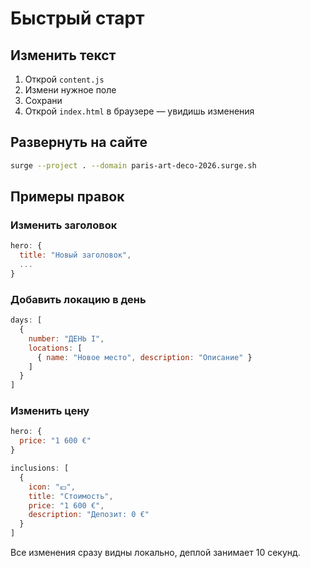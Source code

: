 # Быстрый старт

## Изменить текст

1. Открой `content.js`
2. Измени нужное поле
3. Сохрани
4. Открой `index.html` в браузере — увидишь изменения

## Развернуть на сайте

```bash
surge --project . --domain paris-art-deco-2026.surge.sh
```

## Примеры правок

### Изменить заголовок
```javascript
hero: {
  title: "Новый заголовок",
  ...
}
```

### Добавить локацию в день
```javascript
days: [
  {
    number: "ДЕНЬ I",
    locations: [
      { name: "Новое место", description: "Описание" }
    ]
  }
]
```

### Изменить цену
```javascript
hero: {
  price: "1 600 €"
}

inclusions: [
  {
    icon: "💶",
    title: "Стоимость",
    price: "1 600 €",
    description: "Депозит: 0 €"
  }
]
```

Все изменения сразу видны локально, деплой занимает 10 секунд.

